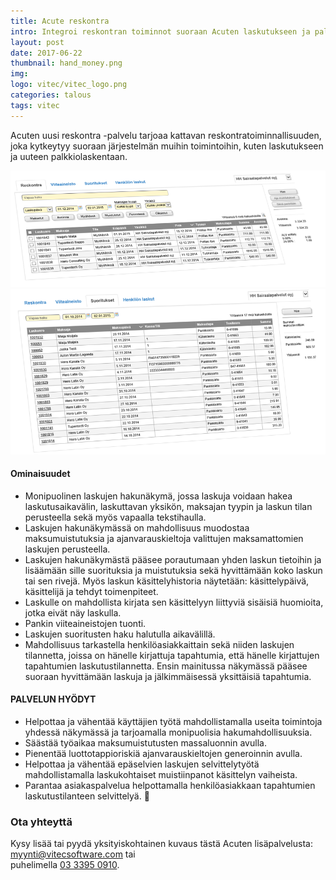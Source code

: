 ```yaml
---
title: Acute reskontra
intro: Integroi reskontran toiminnot suoraan Acuten laskutukseen ja palkkioihin.
layout: post
date: 2017-06-22
thumbnail: hand_money.png
img: 
logo: vitec/vitec_logo.png
categories: talous
tags: vitec
---
```

Acuten uusi reskontra -palvelu tarjoaa kattavan reskontratoiminnallisuuden, joka kytkeytyy suoraan järjestelmän muihin toimintoihin, kuten laskutukseen ja uuteen palkkiolaskentaan.


![Reskontra screenshot](/portfolio/vitec/acute-reskontra.png)
![Reskontra screenshot](/portfolio/vitec/acute-reskontra2.png)

#### Ominaisuudet

- Monipuolinen laskujen hakunäkymä, jossa laskuja voidaan hakea laskutusaikavälin, laskuttavan yksikön, maksajan tyypin ja laskun tilan perusteella sekä myös vapaalla tekstihaulla. 
- Laskujen hakunäkymässä on mahdollisuus muodostaa maksumuistutuksia ja ajanvarauskieltoja valittujen maksamattomien laskujen perusteella.
- Laskujen hakunäkymästä pääsee porautumaan yhden laskun tietoihin ja lisäämään sille suorituksia ja muistutuksia sekä hyvittämään koko laskun tai sen rivejä. Myös laskun käsittelyhistoria näytetään: käsittelypäivä, käsittelijä ja tehdyt toimenpiteet. 
- Laskulle on mahdollista kirjata sen käsittelyyn liittyviä sisäisiä huomioita, jotka eivät näy laskulla. 
- Pankin viiteaineistojen tuonti.
- Laskujen suoritusten haku halutulla aikavälillä.
- Mahdollisuus tarkastella henkilöasiakkaittain sekä niiden laskujen tilannetta, joissa on hänelle kirjattuja tapahtumia, että hänelle kirjattujen tapahtumien laskutustilannetta. Ensin mainitussa näkymässä pääsee suoraan hyvittämään laskuja ja jälkimmäisessä yksittäisiä tapahtumia.

#### PALVELUN HYÖDYT

- Helpottaa ja vähentää käyttäjien työtä mahdollistamalla useita toimintoja yhdessä näkymässä ja tarjoamalla monipuolisia hakumahdollisuuksia.
- Säästää työaikaa maksumuistutusten massaluonnin avulla.
- Pienentää luottotappioriskiä ajanvarauskieltojen generoinnin avulla.  
- Helpottaa ja vähentää epäselvien laskujen selvittelytyötä mahdollistamalla laskukohtaiset muistiinpanot käsittelyn vaiheista.
- Parantaa asiakaspalvelua helpottamalla henkilöasiakkaan tapahtumien laskutustilanteen selvittelyä.

### Ota yhteyttä

Kysy lisää tai pyydä yksityiskohtainen kuvaus tästä Acuten lisäpalvelusta: 
[myynti@vitecsoftware.com](mailto://myynti@vitecsoftware.com) tai  
puhelimella [03 3395 0910](tel://+358333950910).
